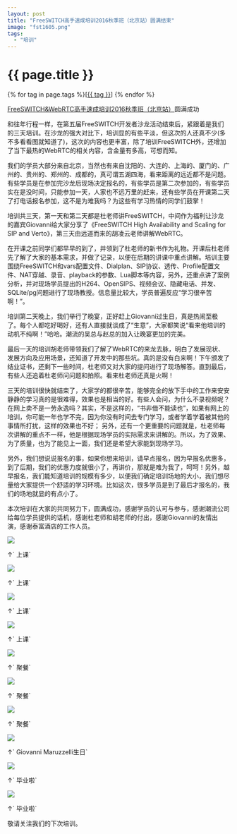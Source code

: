 ```yaml
---
layout: post
title: "FreeSWITCH高手速成培训2016秋季班（北京站）圆满结束"
image: "fst1605.png"
tags:
  - "培训"
---
```


# {{ page.title }}

<div class="tags">
{% for tag in page.tags %}[<a class="tag" href="/tags.html#{{ tag }}">{{ tag }}</a>] {% endfor %}
</div>

[FreeSWITCH&WebRTC高手速成培训2016秋季班（北京站）](http://x-y-t.cn/fst1604.html)圆满成功

和往年行程一样，在第五届FreeSWITCH开发者沙龙活动结束后，紧跟着是我们的三天培训。在沙龙的强大对比下，培训显的有些平淡，但这次的人还真不少(多不多看看图就知道了)，这次的内容也更丰富，除了培训FreeSWITCH外，还增加了当下最热的WebRTC的相关内容，含金量有多高，可想而知。

我们的学员大部分来自北京，当然也有来自沈阳的、大连的、上海的、厦门的、广州的、贵州的、郑州的、成都的，真可谓五湖四海，看来距离的远近都不是问题。有些学员是在参加完沙龙后现场决定报名的，有些学员是第二次参加的，有些学员实在是没时间，只能参加一天，人家也不远万里的赶来，还有些学员在开课第二天了打电话报名参加，这不是为难我吗？为这些有学习热情的同学们鼓掌！

培训共三天，第一天和第二天都是杜老师讲FreeSWITCH，中间作为福利让沙龙的嘉宾Giovanni给大家分享了《FreeSWITCH High Availability and Scaling for SIP and Verto》，第三天由远道而来的胡凌云老师讲解WebRTC。

在开课之前同学们都早早的到了，并领到了杜老师的新书作为礼物。开课后杜老师先了解了大家的基本需求，并做了记录，以便在后期的讲课中重点讲解。培训主要围绕FreeSWITCH和vars配置文件、Dialplan、SIP协议、透传、Profile配置文件、NAT穿越、录音、playback的参数、Lua脚本等内容，另外，还重点讲了案例分析，并对现场学员提出的H264、OpenSIPS、视频会议、隐藏电话、并发、SQLite/pg问题进行了现场教授。信息量比较大，学员普遍反应“学习很辛苦啊！”。

培训第二天晚上，我们举行了晚宴，正好赶上Giovanni过生日，真是热闹至极了。每个人都吃好喝好，还有人直接就谈成了“生意”，大家都笑说“看来他培训的动机不纯啊！”哈哈。潮流的吴总与赵总的加入让晚宴更加的完美。

最后一天的培训胡老师带领我们了解了WebRTC的来龙去脉，明白了发展现状、发展方向及应用场景，还知道了开发中的那些坑。真的是没有白来啊！下午颁发了结业证书，还剩下一些时间，杜老师又对大家的提问进行了现场解答。直到最后，有些人还追着杜老师问问题和拍照。看来杜老师还真是火啊！

三天的培训很快就结束了，大家学的都很辛苦，能够完全的放下手中的工作来安安静静的学习真的是很难得，效果也是相当的好。有些人会问，为什么不录视频呢？在网上卖不是一劳永逸吗？其实，不是这样的，“书非借不能读也”，如果有网上的培训，你可能一年也学不完，因为你没有时间去专门学习，或者学着学着被其他的事情所打扰，这样的效果也不好； 另外，还有一个更重要的问题就是，杜老师每次讲解的重点不一样，他是根据现场学员的实际需求来讲解的。所以，为了效果、为了质量，也为了能见上一面，我们还是希望大家能到现场学习。

另外，我们想说说报名的事，如果你想来培训，请早点报名，因为早报名优惠多，到了后期，我们的优惠力度就很小了，再讲价，那就是难为我了，呵呵！另外，越早报名，我们能知道培训的规模有多少，以便我们确定培训场地的大小，我们想尽量给大家提供一个舒适的学习环境。比如这次，很多学员是到了最后才报名的，我们的场地就显的有点小了。

本次培训在大家的共同努力下，圆满成功，感谢学员的认可与参与，感谢潮流公司给每位学员提供的话机，感谢杜老师和胡老师的付出，感谢Giovanni的友情出演，感谢泰富酒店的工作人员。

<p><img src="/images/fscnds2016/training-08-28/IMG_3128.JPG"  /></p>
&uarr;` 上课`
<br>
<!-- <p><img src="/images/fscnds2016/training-08-28/IMG_3133.JPG"  /></p>
&uarr;` 上课`
<br> -->
<p><img src="/images/fscnds2016/training-08-28/IMG_3125.JPG"  /></p>
&uarr;` 上课`
<br>
<p><img src="/images/fscnds2016/training-08-28/IMG_3228.JPG"  /></p>
&uarr;` 上课`
<br>
<p><img src="/images/fscnds2016/training-08-28/IMG_3144.JPG"  /></p>
&uarr;` 上课`
<br>
<p><img src="/images/fscnds2016/training-08-28/IMG_3216.JPG"  /></p>
&uarr;` 聚餐`
<br>
<p><img src="/images/fscnds2016/training-08-28/IMG_3215.JPG"  /></p>
&uarr;` 聚餐`
<br>
<p><img src="/images/fscnds2016/training-08-28/IMG_3214.JPG"  /></p>
&uarr;` 聚餐`
<br>
<p><img src="/images/fscnds2016/training-08-28/IMG_3208.JPG"  /></p>
&uarr;` Giovanni Maruzzelli生日`
<br>
<p><img src="/images/fscnds2016/training-08-28/IMG_3231.JPG"  /></p>
&uarr;` 毕业啦`
<br>
<p><img src="/images/fscnds2016/training-08-28/IMG_3240.JPG"  /></p>
&uarr;` 毕业啦`
<br>
<!-- </br>
<div style="text-align: left">我们在上课</div>
<p><img src="/images/fscnds2016/images_training/2016-04-09-1.png"  /></p>

</br>
<div style="text-align: left">难忘的聚餐</div>
<p><img src="/images/fscnds2016/images_training/2016-04-09-2.png"  /></p>

</br>
<div style="text-align: left">美味的淮扬菜</div>
<p><img src="/images/fscnds2016/images_training/2016-04-09-3.png"  /></p>

</br>
<div style="text-align: left">我们毕业了</div>
<p><img src="/images/fscnds2016/images_training/2016-04-09-4.png"  /></p> -->


敬请关注我们的下次培训。
<!-- ## 鸣谢
本次培训，得到了[深圳市潮流网络技术有限公司](http://www.grandstream.cn/About.aspx?TypeId=15)的大力支持。在此，对所有支持和帮助我们的企业和个人表示诚心的感谢。

[深圳市潮流网络技术有限公司](http://www.grandstream.cn/About.aspx?TypeId=15)（Grandstream）为本次培训会提供实验环境所需要的IP电话、高清视频电话、SIP摄像机并向每位参加培训的学员赠送单口语音网关或IP电话机一台。Grandstream是全球知名的统一通讯和整体解决方案厂商和全球TOP3 VoIP终端供应商，是国内IMS、统一通信、呼叫中心、调度市场、视频监控的主要SIP终端供货厂商，成功案例包括京东、网易、凡客诚品、平安、中集、东航、国家电网、中石化、中石油、外交部、中移动、中电信等等，公司是中国三大运营商IMS市场主要核心合作SIP终端厂商，入围中国电信集团IMS SIP电话短名单，持续配合运营商研究院SIP硬终端的核心业务及协议定制，参与及进入中电信、中移动多个省试点应用和产品供应厂商。在全球与渠道及增值合作伙伴成功服务将近千万终端用户，包括全球主流运营商数十万套终端以及美国共和党和美国民主党数万套SIP电话和网关等大型成功部署案例，连续10年保持近50%年复合增长率。 -->
